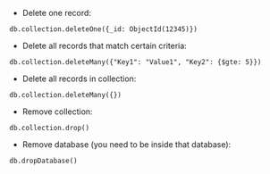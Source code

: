 * Delete one record:
```mongojs
db.collection.deleteOne({_id: ObjectId(12345)})
```

* Delete all records that match certain criteria:
```mongojs
db.collection.deleteMany({"Key1": "Value1", "Key2": {$gte: 5}})
```

* Delete all records in collection:
```mongojs
db.collection.deleteMany({})
```

* Remove collection:
```mongojs
db.collection.drop()
```

* Remove database (you need to be inside that database):
```mongojs
db.dropDatabase()
```